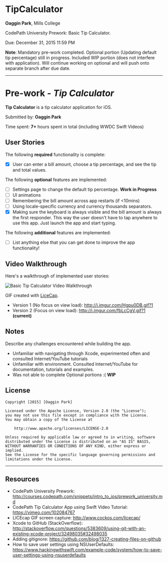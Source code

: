 # TipCalculator
**Oaggin Park**, Mills College

CodePath University Prework: Basic Tip Calculator.

Due: December 31, 2015 11:59 PM

**Note**: Mandatory pre-work completed. Optional portion (Updating default tip percentage) still in progress. Included WIP portion (does not interfere with application). Will continue working on optional and will push onto separate branch after due date.

---------
# Pre-work - *Tip Calculator*

**Tip Calculator** is a tip calculator application for iOS.

Submitted by: **Oaggin Park**

Time spent: **7+** hours spent in total (including WWDC Swift Videos)

## User Stories

The following **required** functionality is complete:
* [x] User can enter a bill amount, choose a tip percentage, and see the tip and total values.

The following **optional** features are implemented:
* [ ] Settings page to change the default tip percentage. **Work in Progress**
* [ ] UI animations
* [ ] Remembering the bill amount across app restarts (if <10mins)
* [ ] Using locale-specific currency and currency thousands separators.
* [x] Making sure the keyboard is always visible and the bill amount is always the first responder. This way the user doesn't have to tap anywhere to use this app. Just launch the app and start typing.

The following **additional** features are implemented:

- [ ] List anything else that you can get done to improve the app functionality!

## Video Walkthrough 

Here's a walkthrough of implemented user stories:

<img src='http://i.imgur.com/fbLcCgV.gif?1' title='Basic Tip Calculator Video Walkthrough' width='' alt='Basic Tip Calculator Video Walkthrough' />

GIF created with [LiceCap](http://www.cockos.com/licecap/).
* Version 1 (No focus on view load): http://i.imgur.com/Hgpu0DB.gif?1
* Version 2 (Focus on view load): http://i.imgur.com/fbLcCgV.gif?1 **(current)**

## Notes

Describe any challenges encountered while building the app.
* Unfamiliar with navigating through Xcode, experimented often and consulted Internet/YouTube tutorials
* Unfamiliar with environment. Consulted Internet/YouTube for documentation, tutorials and examples.
* Was not able to complete Optional portions :( **WIP**

## License

    Copyright [2015] [Oaggin Park]

    Licensed under the Apache License, Version 2.0 (the "License");
    you may not use this file except in compliance with the License.
    You may obtain a copy of the License at

        http://www.apache.org/licenses/LICENSE-2.0

    Unless required by applicable law or agreed to in writing, software
    distributed under the License is distributed on an "AS IS" BASIS,
    WITHOUT WARRANTIES OR CONDITIONS OF ANY KIND, either express or implied.
    See the License for the specific language governing permissions and
    limitations under the License.
---------





Resources
---------
* CodePath University Prework: http://courses.codepath.com/snippets/intro_to_ios/prework_university.md
* CodePath Tip Calculator App using Swift Video Tutorial: https://vimeo.com/102084767
* LICEcap GIF screen capture: http://www.cockos.com/licecap/
* Xcode to GitHub (StackOverflow): http://stackoverflow.com/questions/5383609/using-git-with-an-existing-xcode-project/32498035#32498035
* Adding gitignore: https://github.com/blog/1327-creating-files-on-github
* How to save user settings using NSUserDefaults: https://www.hackingwithswift.com/example-code/system/how-to-save-user-settings-using-nsuserdefaults

